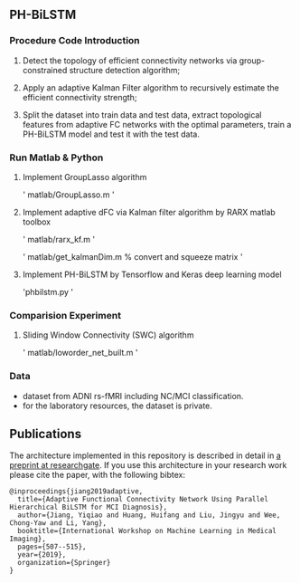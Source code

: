 ## PH-BiLSTM

### Procedure Code Introduction
1. Detect the topology of efficient connectivity networks via group-constrained structure detection algorithm;

2. Apply an adaptive Kalman Filter algorithm to recursively estimate the efficient connectivity strength; 

3. Split the dataset into train data and test data, extract topological features from adaptive FC networks with the optimal parameters, train a PH-BiLSTM model and test it with the test data. 


### Run Matlab & Python
1. Implement GroupLasso algorithm

	' matlab/GroupLasso.m '  
	
2. Implement adaptive dFC via Kalman filter algorithm by RARX matlab toolbox

	' matlab/rarx_kf.m '
	
	' matlab/get_kalmanDim.m     % convert and squeeze matrix '

3. Implement PH-BiLSTM by Tensorflow and Keras deep learning model

	'phbilstm.py '
	

### Comparision Experiment
1. Sliding Window Connectivity (SWC) algorithm
	
	' matlab/loworder_net_built.m '

### Data

+ dataset from ADNI rs-fMRI including NC/MCI classification.
+ for the laboratory resources, the dataset is private.

## Publications
The architecture implemented in this repository is described in detail in [a preprint at researchgate](https://www.researchgate.net/profile/Yang-Li-61/publication/336391325_Adaptive_Functional_Connectivity_Network_Using_Parallel_Hierarchical_BiLSTM_for_MCI_Diagnosis/links/5f5dc6aa92851c0789631f76/Adaptive-Functional-Connectivity-Network-Using-Parallel-Hierarchical-BiLSTM-for-MCI-Diagnosis.pdf). If you use this architecture in your research work please cite the paper, with the following bibtex:

```
@inproceedings{jiang2019adaptive,
  title={Adaptive Functional Connectivity Network Using Parallel Hierarchical BiLSTM for MCI Diagnosis},
  author={Jiang, Yiqiao and Huang, Huifang and Liu, Jingyu and Wee, Chong-Yaw and Li, Yang},
  booktitle={International Workshop on Machine Learning in Medical Imaging},
  pages={507--515},
  year={2019},
  organization={Springer}
}
``` 